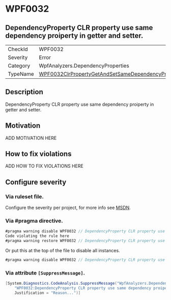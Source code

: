 # WPF0032
## DependencyProperty CLR property use same dependency proiperty in getter and setter.

<!-- start generated table -->
<table>
<tr>
  <td>CheckId</td>
  <td>WPF0032</td>
</tr>
<tr>
  <td>Severity</td>
  <td>Error</td>
</tr>
<tr>
  <td>Category</td>
  <td>WpfAnalyzers.DependencyProperties</td>
</tr>
<tr>
  <td>TypeName</td>
  <td><a href="https://github.com/DotNetAnalyzers/WpfAnalyzers/blob/master/WpfAnalyzers.Analyzers/DependencyProperties/WPF0032ClrPropertyGetAndSetSameDependencyProperty.cs">WPF0032ClrPropertyGetAndSetSameDependencyProperty</a></td>
</tr>
</table>
<!-- end generated table -->

## Description

DependencyProperty CLR property use same dependency proiperty in getter and setter.

## Motivation

ADD MOTIVATION HERE

## How to fix violations

ADD HOW TO FIX VIOLATIONS HERE

<!-- start generated config severity -->
## Configure severity

### Via ruleset file.

Configure the severity per project, for more info see [MSDN](https://msdn.microsoft.com/en-us/library/dd264949.aspx).

### Via #pragma directive.
```C#
#pragma warning disable WPF0032 // DependencyProperty CLR property use same dependency proiperty in getter and setter.
Code violating the rule here
#pragma warning restore WPF0032 // DependencyProperty CLR property use same dependency proiperty in getter and setter.
```

Or put this at the top of the file to disable all instances.
```C#
#pragma warning disable WPF0032 // DependencyProperty CLR property use same dependency proiperty in getter and setter.
```

### Via attribute `[SuppressMessage]`.

```C#
[System.Diagnostics.CodeAnalysis.SuppressMessage("WpfAnalyzers.DependencyProperties", 
    "WPF0032:DependencyProperty CLR property use same dependency proiperty in getter and setter.", 
    Justification = "Reason...")]
```
<!-- end generated config severity -->